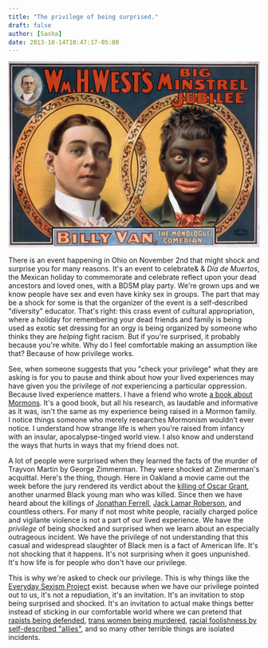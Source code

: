 ```yaml
---
title: "The privilege of being surprised."
draft: false
author: [Sasha]
date: 2013-10-14T10:47:17-05:00
---
```

![](/uploads/2013/10/culturalappropriation.jpg)

There is an event happening in Ohio on November 2nd that might shock and surprise you for many reasons. It's an event to celebrate& & _D&iacute;a de Muertos_, the Mexican holiday to commemorate and celebrate reflect upon your dead ancestors and loved ones, with a BDSM play party. We're grown ups and we know people have sex and even have kinky sex in groups. The part that may be a shock for some is that the organizer of the event is a self-described "diversity" educator. That's right: this crass event of cultural appropriation, where a holiday for remembering your dead friends and family is being used as exotic set dressing for an orgy is being organized by someone who thinks they are _helping_ fight racism. But if you're surprised, it probably because you're white. Why do I feel comfortable making an assumption like that? Because of how privilege works.

See, when someone suggests that you "check your privilege" what they are asking is for you to pause and think about how your lived experiences may have given you the privilege of _not_ experiencing a particular oppression. Because lived experience matters. I have a friend who wrote [a book about Mormons](http://www.amazon.com/Complete-Heretics-Western-Religion-ebook/dp/B00CRQIUFW/). It's a good book, but all his research, as laudable and informative as it was, isn't the same as my experience being raised in a Mormon family. I notice things someone who merely researches Mormonism wouldn't ever notice. I understand how strange life is when you're raised from infancy with an insular, apocalypse-tinged world view. I also know and understand the ways that hurts in ways that my friend does not.

A lot of people were surprised when they learned the facts of the murder of Trayvon Martin by George Zimmerman. They were shocked at Zimmerman's acquittal. Here's the thing, though. Here in Oakland a movie came out the week before the jury rendered its verdict about the [killing of Oscar Grant](http://en.wikipedia.org/wiki/BART_Police_shooting_of_Oscar_Grant), another unarmed Black young man who was killed. Since then we have heard about the killings of [Jonathan Ferrell](http://www.theatlantic.com/national/archive/2013/09/the-killing-of-jonathan-ferrell/279883/), [Jack Lamar Roberson](http://www.huffingtonpost.com/2013/10/08/jack-lamar-roberson_n_4064133.html), and countless others. For many if not most white people, racially charged police and vigilante violence is not a part of our lived experience. We have the _privilege_ of being shocked and surprised when we learn about an especially outrageous incident. We have the privilege of not understanding that this casual and widespread slaughter of Black men is a fact of American life. It's not shocking that it happens. It's not surprising when it goes unpunished. It's how life is for people who don't have our privilege.

This is why we're asked to check our privilege. This is why things like the [Everyday Sexism Project](http://usa.everydaysexism.com/) exist. because when we have our privilege pointed out to us, it's not a repudiation, it's an invitation. It's an invitation to stop being surprised and shocked. It's an invitation to actual make things better instead of sticking in our comfortable world where we can pretend that [rapists being defended](http://gawker.com/family-gets-driven-out-of-missouri-town-after-daughter-1444590830), [trans women being murdered](http://www.glaad.org/blog/violence-against-transgender-people-and-people-color-disproportionately-high-lgbtqh-murder-rate), [racial foolishness by self-described "allies"](http://www.aljazeera.com/indepth/opinion/2013/09/2013920103353832487.html), and so many other terrible things are isolated incidents.